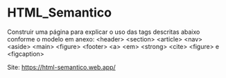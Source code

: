 # HTML_Semantico
Construir uma página para explicar o uso das tags descritas abaixo conforme o modelo em anexo:    &lt;header> &lt;section> &lt;article> &lt;nav> &lt;aside> &lt;main> &lt;figure> &lt;footer> &lt;a> &lt;em> &lt;strong> &lt;cite> &lt;figure>  e   &lt;figcaption>

Site: https://html-semantico.web.app/
